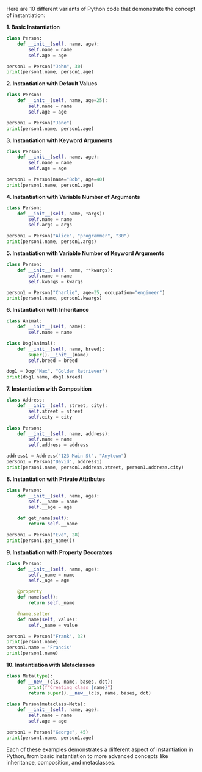 Here are 10 different variants of Python code that demonstrate the concept of instantiation:

**1. Basic Instantiation**

```python
class Person:
    def __init__(self, name, age):
        self.name = name
        self.age = age

person1 = Person("John", 30)
print(person1.name, person1.age)
```

**2. Instantiation with Default Values**

```python
class Person:
    def __init__(self, name, age=25):
        self.name = name
        self.age = age

person1 = Person("Jane")
print(person1.name, person1.age)
```

**3. Instantiation with Keyword Arguments**

```python
class Person:
    def __init__(self, name, age):
        self.name = name
        self.age = age

person1 = Person(name="Bob", age=40)
print(person1.name, person1.age)
```

**4. Instantiation with Variable Number of Arguments**

```python
class Person:
    def __init__(self, name, *args):
        self.name = name
        self.args = args

person1 = Person("Alice", "programmer", "30")
print(person1.name, person1.args)
```

**5. Instantiation with Variable Number of Keyword Arguments**

```python
class Person:
    def __init__(self, name, **kwargs):
        self.name = name
        self.kwargs = kwargs

person1 = Person("Charlie", age=35, occupation="engineer")
print(person1.name, person1.kwargs)
```

**6. Instantiation with Inheritance**

```python
class Animal:
    def __init__(self, name):
        self.name = name

class Dog(Animal):
    def __init__(self, name, breed):
        super().__init__(name)
        self.breed = breed

dog1 = Dog("Max", "Golden Retriever")
print(dog1.name, dog1.breed)
```

**7. Instantiation with Composition**

```python
class Address:
    def __init__(self, street, city):
        self.street = street
        self.city = city

class Person:
    def __init__(self, name, address):
        self.name = name
        self.address = address

address1 = Address("123 Main St", "Anytown")
person1 = Person("David", address1)
print(person1.name, person1.address.street, person1.address.city)
```

**8. Instantiation with Private Attributes**

```python
class Person:
    def __init__(self, name, age):
        self.__name = name
        self.__age = age

    def get_name(self):
        return self.__name

person1 = Person("Eve", 28)
print(person1.get_name())
```

**9. Instantiation with Property Decorators**

```python
class Person:
    def __init__(self, name, age):
        self._name = name
        self._age = age

    @property
    def name(self):
        return self._name

    @name.setter
    def name(self, value):
        self._name = value

person1 = Person("Frank", 32)
print(person1.name)
person1.name = "Francis"
print(person1.name)
```

**10. Instantiation with Metaclasses**

```python
class Meta(type):
    def __new__(cls, name, bases, dct):
        print(f"Creating class {name}")
        return super().__new__(cls, name, bases, dct)

class Person(metaclass=Meta):
    def __init__(self, name, age):
        self.name = name
        self.age = age

person1 = Person("George", 45)
print(person1.name, person1.age)
```

Each of these examples demonstrates a different aspect of instantiation in Python, from basic instantiation to more advanced concepts like inheritance, composition, and metaclasses.